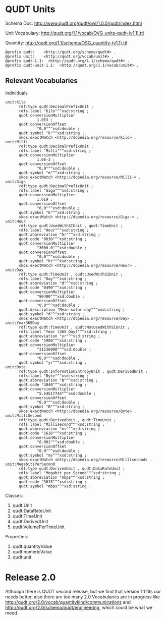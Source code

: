 # QUDT Units
Schema Doc:
http://www.qudt.org/qudt/owl/1.0.0/qudt/index.html

Unit Vocabulary:
http://qudt.org/1.1/vocab/OVG_units-qudt-(v1.1).ttl

Quantity:
http://qudt.org/1.1/schema/OSG_quantity-(v1.1).ttl


    @prefix qudt:    <http://qudt.org/schema/qudt#> .
    @prefix unit:    <http://qudt.org/vocab/unit#> .
    @prefix qudt-1.1:  <http://qudt.org/1.1/schema/qudt#> .
    @prefix qudt-unit-1.1:  <http://qudt.org/1.1/vocab/unit#> .


## Relevant Vocabularies
Individuals
```
unit:Kilo
      rdf:type qudt:DecimalPrefixUnit ;
      rdfs:label "Kilo"^^xsd:string ;
      qudt:conversionMultiplier
              1.0E3 ;
      qudt:conversionOffset
              "0.0"^^xsd:double ;
      qudt:symbol "k"^^xsd:string ;
      skos:exactMatch <http://dbpedia.org/resource/Kilo> .
unit:Milli
      rdf:type qudt:DecimalPrefixUnit ;
      rdfs:label "Milli"^^xsd:string ;
      qudt:conversionMultiplier
              1.0E-3 ;
      qudt:conversionOffset
              "0.0"^^xsd:double ;
      qudt:symbol "m"^^xsd:string ;
      skos:exactMatch <http://dbpedia.org/resource/Milli-> .
unit:Giga
      rdf:type qudt:DecimalPrefixUnit ;
      rdfs:label "Giga"^^xsd:string ;
      qudt:conversionMultiplier
              1.0E9 ;
      qudt:conversionOffset
              "0.0"^^xsd:double ;
      qudt:symbol "G"^^xsd:string ;
      skos:exactMatch <http://dbpedia.org/resource/Giga-> .
unit:Hour
      rdf:type qudt:UsedWithSIUnit , qudt:TimeUnit ;
      rdfs:label "Hour"^^xsd:string ;
      qudt:abbreviation "hr"^^xsd:string ;
      qudt:code "0830"^^xsd:string ;
      qudt:conversionMultiplier
              "3600.0"^^xsd:double ;
      qudt:conversionOffset
              "0.0"^^xsd:double ;
      qudt:symbol "hr"^^xsd:string ;
      skos:exactMatch <http://dbpedia.org/resource/Hour> .
unit:Day
      rdf:type qudt:TimeUnit , qudt:UsedWithSIUnit ;
      rdfs:label "Day"^^xsd:string ;
      qudt:abbreviation "d"^^xsd:string ;
      qudt:code "0490"^^xsd:string ;
      qudt:conversionMultiplier
              "86400"^^xsd:double ;
      qudt:conversionOffset
              "0.0"^^xsd:double ;
      qudt:description "Mean solar day"^^xsd:string ;
      qudt:symbol "d"^^xsd:string ;
      skos:exactMatch <http://dbpedia.org/resource/Day> .
unit:Year365Day
      rdf:type qudt:TimeUnit , qudt:NotUsedWithSIUnit ;
      rdfs:label "Year (365 Day)"^^xsd:string ;
      qudt:abbreviation "yr"^^xsd:string ;
      qudt:code "1980"^^xsd:string ;
      qudt:conversionMultiplier
              "31536000"^^xsd:double ;
      qudt:conversionOffset
              "0.0"^^xsd:double ;
      qudt:symbol "yr"^^xsd:string .
unit:Byte
      rdf:type qudt:InformationEntropyUnit , qudt:DerivedUnit ;
      rdfs:label "Byte"^^xsd:string ;
      qudt:abbreviation "B"^^xsd:string ;
      qudt:code "3040"^^xsd:string ;
      qudt:conversionMultiplier
              "5.54517744"^^xsd:double ;
      qudt:conversionOffset
              "0.0"^^xsd:double ;
      qudt:symbol "B"^^xsd:string ;
      skos:exactMatch <http://dbpedia.org/resource/Byte> .
unit:MilliSecond
      rdf:type qudt:DerivedUnit , qudt:TimeUnit ;
      rdfs:label "Millisecond"^^xsd:string ;
      qudt:abbreviation "ms"^^xsd:string ;
      qudt:code "1616"^^xsd:string ;
      qudt:conversionMultiplier
              "0.001"^^xsd:double ;
      qudt:conversionOffset
              "0.0"^^xsd:double ;
      qudt:symbol "ms"^^xsd:string ;
      skos:exactMatch <http://dbpedia.org/resource/Millisecond> .
unit:MegabitsPerSecond
      rdf:type qudt:DerivedUnit , qudt:DataRateUnit ;
      rdfs:label "Megabit per Second"^^xsd:string ;
      qudt:abbreviation "mbps"^^xsd:string ;
      qudt:code "3015"^^xsd:string ;
      qudt:symbol "mbps"^^xsd:string .
```
Classes:
1. qudt:Unit
2. qudt:DataRateUnit
3. qudt:TimeUnit
4. qudt:DerivedUnit
5. qudt:VolumePerTimeUnit

Properties:   
1. qudt:quantityValue
2. qudt:numericValue
3. qudt:unit


# Release 2.0
Although there is QUDT second release, but we find that version 1.1 fits our needs better, also there are too many 2.0 Vocabularies are in progress like http://qudt.org/2.0/vocab/quantitykind/communications and http://qudt.org/2.0/schema/qudt/engineering, which could be what we meed.
